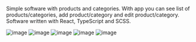 Simple software with products and categories. 
With app you can see list of products/categories, add product/category and edit product/category.
Software written with React, TypeScript and SCSS.

![image](https://user-images.githubusercontent.com/85109727/140416815-c50b8e9a-1802-49e7-8eeb-fdaedaf8370c.png)
![image](https://user-images.githubusercontent.com/85109727/140416830-c39e8290-9187-4808-85eb-25af7323ab60.png)
![image](https://user-images.githubusercontent.com/85109727/140416874-5b33b76a-9113-45af-a9a2-2575e39f9e39.png)
![image](https://user-images.githubusercontent.com/85109727/140416910-22e2cfb5-bfba-4f45-8300-bf3fefaa90df.png)
![image](https://user-images.githubusercontent.com/85109727/140416949-3f306a41-c7ca-46db-9f59-47170852b987.png)
